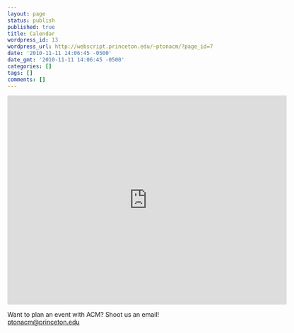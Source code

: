 ```yaml
---
layout: page
status: publish
published: true
title: Calendar
wordpress_id: 13
wordpress_url: http://webscript.princeton.edu/~ptonacm/?page_id=7
date: '2010-11-11 14:06:45 -0500'
date_gmt: '2010-11-11 14:06:45 -0500'
categories: []
tags: []
comments: []
---
```

<p><iframe src="https://www.google.com/calendar/embed?height=474&amp;wkst=1&amp;bgcolor=%23FFFFFF&amp;src=qliirb5ttt39i23srhs35t5tvg%40group.calendar.google.com&amp;color=%23B1365F&amp;src=evlc0pifmc2ci69ebe1v90ibls%40group.calendar.google.com&amp;color=%23333333&amp;ctz=America%2FLos_Angeles" style=" border-width:0 " width="632" height="474" frameborder="0" scrolling="no"></iframe></p>
<p>Want to plan an event with ACM? Shoot us an email! <a href="mailto:ptonacm@princeton.edu">ptonacm@princeton.edu</a></p>
